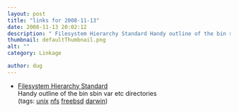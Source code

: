 ```yaml
---
layout: post
title: "links for 2008-11-13"
date: 2008-11-13 20:02:12
description: " Filesystem Hierarchy Standard Handy outline of the bin sbin var etc directories (tags --  unix nfs freebsd darwin)&#8230;"
thumbnail: defaultThumbnail.png
alt: ""
category: Linkage

author: dug
---
```


<ul class="delicious"><li>
                <div class="delicious-link"><a href="http://www.pathname.com/fhs/pub/fhs-2.3.html">Filesystem Hierarchy Standard</a></div>
                <div class="delicious-extended">Handy outline of the bin sbin var etc directories</div>
                <div class="delicious-tags">(tags: <a href="http://delicious.com/dug/unix">unix</a> <a href="http://delicious.com/dug/nfs">nfs</a> <a href="http://delicious.com/dug/freebsd">freebsd</a> <a href="http://delicious.com/dug/darwin">darwin</a>)</div>
            </li></ul>
